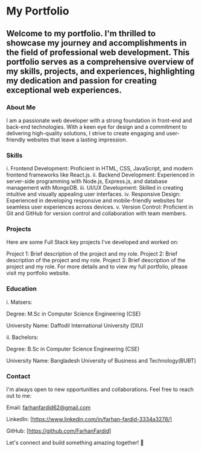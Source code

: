 # My Portfolio
## Welcome to my portfolio. I'm thrilled to showcase my journey and accomplishments in the field of professional web development. This portfolio serves as a comprehensive overview of my skills, projects, and experiences, highlighting my dedication and passion for creating exceptional web experiences.

### About Me
I am a passionate web developer with a strong foundation in front-end and back-end technologies. With a keen eye for design and a commitment to delivering high-quality solutions, I strive to create engaging and user-friendly websites that leave a lasting impression.

### Skills
i. Frontend Development: Proficient in HTML, CSS, JavaScript, and modern frontend frameworks like React.js.
ii. Backend Development: Experienced in server-side programming with Node.js, Express.js, and database management with MongoDB.
iii. UI/UX Development: Skilled in creating intuitive and visually appealing user interfaces.
iv. Responsive Design: Experienced in developing responsive and mobile-friendly websites for seamless user experiences across devices.
v. Version Control: Proficient in Git and GitHub for version control and collaboration with team members.

### Projects
Here are some Full Stack key projects I've developed and worked on:

Project 1: Brief description of the project and my role.
Project 2: Brief description of the project and my role.
Project 3: Brief description of the project and my role.
For more details and to view my full portfolio, please visit my portfolio website.


### Education
i. Matsers:

Degree: M.Sc in Computer Science Engineering (CSE)

University Name: Daffodil International University (DIU)

ii. Bachelors:

Degree: B.Sc in Computer Science Engineering (CSE)

University Name: Bangladesh University of Business and Technology(BUBT)

### Contact
I'm always open to new opportunities and collaborations. Feel free to reach out to me:

Email: farhanfardid62@gmail.com

LinkedIn: [https://www.linkedin.com/in/farhan-fardid-3334a3278/]

GitHub: [https://github.com/FarhanFardid]

Let's connect and build something amazing together! 🚀
